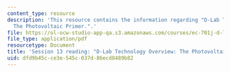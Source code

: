 ```yaml
---
content_type: resource
description: 'This resource contains the information regarding "D-Lab Technology Overview:
  The Photovoltaic Primer.".'
file: https://ol-ocw-studio-app-qa.s3.amazonaws.com/courses/ec-701j-d-lab-i-development-fall-2009/dfd9b45cce3e545c037d86ecd8489b82_MITEC_701JF09_read13_pvprmer.pdf
file_type: application/pdf
resourcetype: Document
title: 'Session 13 reading: "D-Lab Technology Overview: The Photovoltaic Primer."'
uid: dfd9b45c-ce3e-545c-037d-86ecd8489b82
---
```

